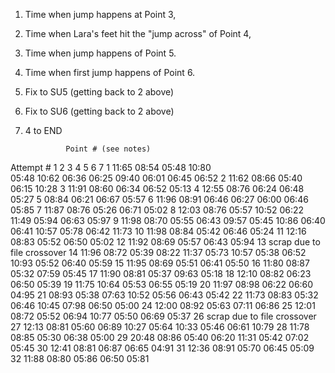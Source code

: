 1) Time when jump happens at Point 3,
2) Time when Lara's feet hit the "jump across" of Point 4,
3) Time when jump happens of Point 5.
4) Time when first jump happens of Point 6.
5) Fix to SU5 (getting back to 2 above)
6) Fix to SU6 (getting back to 2 above)
7) 4 to END


                Point # (see notes)

Attempt #       1       2       3       4         5       6       7
1               11:65   08:54   05:48             10:80       
                                05:48             10:62
                                06:36   06:25             09:40
                                06:01   06:45                     06:52
2               11:62   08:66   05:40   06:15                     10:28
3               11:91   08:60   06:34   06:52                     05:13
4               12:55   08:76   06:24   06:48                     05:27
5                       08:84   06:21   06:67                     05:57
6               11:96   08:91   06:46   06:27
                                06:00   06:46                     05:85
7               11:87   08:76   05:26   06:71                     05:02
8               12:03   08:76   05:57             10:52
                                06:22             11:49
                                05:94   06:63                     05:97
9               11:98   08:70   05:55   06:43             09:57
                                05:45             10:86
                                06:40   06:41             10:57
                                05:78   06:42                     11:73
10              11:98   08:84   05:42   06:46                     05:24
11              12:16   08:83   05:52   06:50                     05:02
12              11:92   08:69   05:57   06:43                     05:94
13              scrap due to file crossover
14              11:96   08:72   05:39   08:22             11:37
                                05:73             10:57
                                05:38   06:52             10:93
                                05:52   06:40                     05:59
15              11:95   08:69   05:51   06:41                     05:50
16              11:80   08:87   05:32   07:59                     05:45
17              11:90   08:81   05:37   09:63                     05:18
18              12:10   08:82   06:23   06:50                     05:39
19              11:75   10:64   05:53   06:55                     05:19
20              11:97   08:98   06:22   06:60                     04:95
21                      08:93   05:38   07:63             10:52
                                05:56   06:43                     05:42
22              11:73   08:83   05:32   06:46             10:45
                                07:98   06:50                     05:00
24              12:00   08:92   05:63   07:11                     06:86
25              12:01   08:72   05:52   06:94             10:77
                                05:50   06:69                     05:37
26              scrap due to file crossover
27              12:13   08:81   05:60   06:89             10:27
                                05:64             10:33
                                05:46   06:61                     10:79
28              11:78   08:85   05:30   06:38                     05:00
29              20:48   08:86   05:40   06:20             11:31
                                05:42   07:02                     05:45
30              12:41   08:81   06:87   06:65                     04:91
31              12:36   08:91   05:70   06:45                     05:09
32              11:88   08:80   05:86   06:50                     05:81

